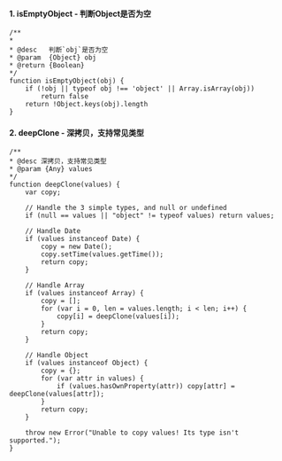 #### 1. isEmptyObject - 判断Object是否为空

    /**
    * 
    * @desc   判断`obj`是否为空
    * @param  {Object} obj
    * @return {Boolean}
    */
    function isEmptyObject(obj) {
        if (!obj || typeof obj !== 'object' || Array.isArray(obj))
            return false
        return !Object.keys(obj).length
    }


#### 2. deepClone - 深拷贝，支持常见类型

    /**
    * @desc 深拷贝，支持常见类型
    * @param {Any} values
    */
    function deepClone(values) {
        var copy;

        // Handle the 3 simple types, and null or undefined
        if (null == values || "object" != typeof values) return values;

        // Handle Date
        if (values instanceof Date) {
            copy = new Date();
            copy.setTime(values.getTime());
            return copy;
        }

        // Handle Array
        if (values instanceof Array) {
            copy = [];
            for (var i = 0, len = values.length; i < len; i++) {
                copy[i] = deepClone(values[i]);
            }
            return copy;
        }

        // Handle Object
        if (values instanceof Object) {
            copy = {};
            for (var attr in values) {
                if (values.hasOwnProperty(attr)) copy[attr] = deepClone(values[attr]);
            }
            return copy;
        }

        throw new Error("Unable to copy values! Its type isn't supported.");
    }
